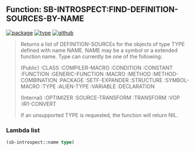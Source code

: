 ## Function: SB-INTROSPECT:FIND-DEFINITION-SOURCES-BY-NAME
[![package](https://img.shields.io/badge/Package-SB--INTROSPECT-5f9ea0.svg?style=social&colorA=999999)](../) [![type](https://img.shields.io/badge/Type-Function-5f9ea0.svg?style=social&colorA=999999)](../#function) [![github](https://img.shields.io/badge/GitHub-View_the_source-5f9ea0.svg?style=social&colorA=999999&logo=github)](https://github.com/sbcl/sbcl/blob/master/contrib/sb-introspect/introspect.lisp/) 

> Returns a list of DEFINITION-SOURCEs for the objects of type TYPE
> defined with name NAME. NAME may be a symbol or a extended function
> name. Type can currently be one of the following:
> 
> (Public)
> :CLASS
> :COMPILER-MACRO
> :CONDITION
> :CONSTANT
> :FUNCTION
> :GENERIC-FUNCTION
> :MACRO
> :METHOD
> :METHOD-COMBINATION
> :PACKAGE
> :SETF-EXPANDER
> :STRUCTURE
> :SYMBOL-MACRO
> :TYPE
> :ALIEN-TYPE
> :VARIABLE
> :DECLARATION
> 
> (Internal)
> :OPTIMIZER
> :SOURCE-TRANSFORM
> :TRANSFORM
> :VOP
> :IR1-CONVERT
> 
> If an unsupported TYPE is requested, the function will return NIL.

### Lambda list
```cl
(sb-introspect::name type)
```
